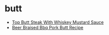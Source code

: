 # butt

 * [Top Butt Steak With Whiskey Mustard Sauce](index/t/top-butt-steak-with-whiskey-mustard-sauce-350248.json)
 * [Beer Braised Bbq Pork Butt Recipe](index/b/beer-braised-bbq-pork-butt-recipe.json)
